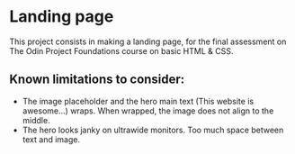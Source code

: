 # Landing page

This project consists in making a landing page, for the final assessment on The Odin Project Foundations course on basic HTML & CSS. 
<br>

## Known limitations to consider:
- The image placeholder and the hero main text (This website is awesome...) wraps. When wrapped, the image does not align to the middle.
- The hero looks janky on ultrawide monitors. Too much space between text and image.
